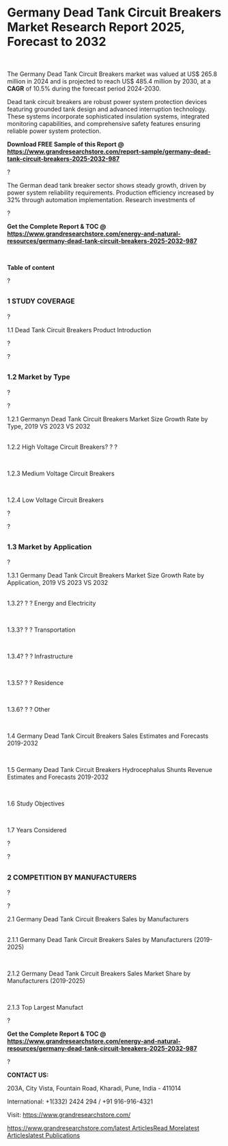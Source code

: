 <h1>Germany Dead Tank Circuit Breakers Market Research Report 2025, Forecast to 2032</h1><br/><p>The Germany Dead Tank Circuit Breakers market was valued at US$ 265.8 million in 2024 and is projected to reach US$ 485.4 million by 2030, at a <strong>CAGR</strong> of 10.5% during the forecast period 2024-2030.</p>
 
 
 
 <p>Dead tank circuit breakers are robust power system protection devices featuring grounded tank design and advanced interruption technology. These systems incorporate sophisticated insulation systems, integrated monitoring capabilities, and comprehensive safety features ensuring reliable power system protection.</p>
 
 
 
 <div><b>Download FREE Sample of this Report @ <a href="https://www.grandresearchstore.com/report-sample/germany-dead-tank-circuit-breakers-2025-2032-987">https://www.grandresearchstore.com/report-sample/germany-dead-tank-circuit-breakers-2025-2032-987</a></b></div>
 
 
 
 <p>? </p>
 
 
 
 <p>The German dead tank breaker sector shows steady growth, driven by power system reliability requirements. Production efficiency increased by 32% through automation implementation. Research investments of</p>
 
 
 
 <p>? </p>
 
 
 
 <div><b>Get the Complete Report & TOC @ <a href="https://www.grandresearchstore.com/energy-and-natural-resources/germany-dead-tank-circuit-breakers-2025-2032-987">https://www.grandresearchstore.com/energy-and-natural-resources/germany-dead-tank-circuit-breakers-2025-2032-987</a></b></div>
 
 
 
 <p><br />
 
 <b>Table of content</b></p>
 
 
 
 <p>? </p>
 
 
 
 <h2><span style="font-size:16px"><strong>1 STUDY COVERAGE</strong></span></h2>
 
 
 
 <p>? </p>
 
 
 
 <p>1.1 Dead Tank Circuit Breakers Product Introduction</p>
 
 
 
 <p>? </p>
 
 
 
 <p>? </p>
 
 
 
 <h2><span style="font-size:16px"><strong>1.2 Market by Type</strong></span></h2>
 
 
 
 <p>? </p>
 
 
 
 <p>? </p>
 
 
 
 <p>1.2.1 Germanyn Dead Tank Circuit Breakers Market Size Growth Rate by Type, 2019 VS 2023 VS 2032<br />
 
 <br />
 
 1.2.2 High Voltage Circuit Breakers? ? ? <br />
 
 <br />
 
 1.2.3 Medium Voltage Circuit Breakers<br />
 
 <br />
 
 1.2.4 Low Voltage Circuit Breakers<br />
 
 ? </p>
 
 
 
 <p>? </p>
 
 
 
 <h2><span style="font-size:16px"><strong>1.3 Market by Application</strong></span></h2>
 
 
 
 <p>? </p>
 
 
 
 <p>1.3.1 Germany Dead Tank Circuit Breakers Market Size Growth Rate by Application, 2019 VS 2023 VS 2032<br />
 
 <br />
 
 1.3.2? ? ? Energy and Electricity<br />
 
 <br />
 
 1.3.3? ? ? Transportation<br />
 
 <br />
 
 1.3.4? ? ? Infrastructure<br />
 
 <br />
 
 1.3.5? ? ? Residence<br />
 
 <br />
 
 1.3.6? ? ? Other<br />
 
 <br />
 
 1.4 Germany Dead Tank Circuit Breakers Sales Estimates and Forecasts 2019-2032<br />
 
 <br />
 
 1.5 Germany Dead Tank Circuit Breakers Hydrocephalus Shunts Revenue Estimates and Forecasts 2019-2032<br />
 
 <br />
 
 1.6 Study Objectives<br />
 
 <br />
 
 1.7 Years Considered</p>
 
 
 
 <p>? </p>
 
 
 
 <p>? </p>
 
 
 
 <h2><span style="font-size:16px"><strong>2 COMPETITION BY MANUFACTURERS</strong></span></h2>
 
 
 
 <p>? </p>
 
 
 
 <p>? </p>
 
 
 
 <p>2.1 Germany Dead Tank Circuit Breakers Sales by Manufacturers<br />
 
 <br />
 
 2.1.1 Germany Dead Tank Circuit Breakers Sales by Manufacturers (2019-2025)<br />
 
 <br />
 
 2.1.2 Germany Dead Tank Circuit Breakers Sales Market Share by Manufacturers (2019-2025)<br />
 
 <br />
 
 2.1.3 Top Largest Manufact</p>
 
 
 
 <p>? </p>
 
 
 
 <div><b>Get the Complete Report & TOC @ <a href="https://www.grandresearchstore.com/energy-and-natural-resources/germany-dead-tank-circuit-breakers-2025-2032-987">https://www.grandresearchstore.com/energy-and-natural-resources/germany-dead-tank-circuit-breakers-2025-2032-987</a></b></div>
 
 
 
 <p>? </p>
 
 
 
 <p><b>CONTACT US:</b><br />
 
 203A, City Vista, Fountain Road, Kharadi, Pune, India - 411014<br />
 
 International: +1(332) 2424 294 / +91 916-916-4321<br />
 
 Visit: <a href="https://www.grandresearchstore.com/">https://www.grandresearchstore.com/</a><br />
 
 <a href="https://gyeongbokgung.com">https://www.grandresearchstore.com/</a><a href="https://hallyeomaritime.com">latest Articles</a><a href="https://jingwansa.com">Read More</a><a href="https://nguoiviet.jp/">latest Articles</a><a href="https://www.intelmarketresearch.com/">latest Publications</a></p>